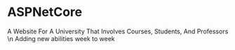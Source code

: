 # ASPNetCore
A Website For A University That Involves Courses, Students, And Professors \n
Adding new abilities week to week

